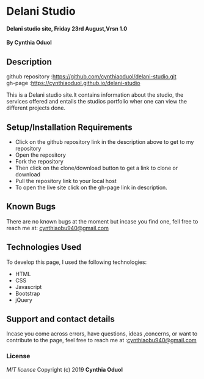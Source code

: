# Delani Studio
#### Delani studio site, Friday 23rd August,Vrsn 1.0
#### By **Cynthia Oduol**
## Description
github repository :https://github.com/cynthiaoduol/delani-studio.git  
gh-page :https://cynthiaoduol.github.io/delani-studio  

This is a Delani studio site.It contains information about the studio, the services offered and entails the studios portfolio wher one can view the different projects done.

## Setup/Installation Requirements
* Click on the github repository link in the description above to get to my repository
* Open the repository
* Fork the repository
* Then click on the clone/download button to get a link to clone or download 
* Pull the repository link to your local host
* To open the live site click on the gh-page link in description.

## Known Bugs 
There are no known bugs at the moment but incase you find one,  fell free to reach me at:  cynthiaobu940@gmail.com

## Technologies Used
 To develop this page, I used the following technologies:
* HTML
* CSS
* Javascript
* Bootstrap
* jQuery

## Support and contact details
 Incase you come across errors, have questions, ideas ,concerns, or want to contribute to the page, feel free to reach me at 
 :cynthiaobu940@gmail.com
 ### License
*MIT licence*
Copyright (c) 2019 **Cynthia Oduol**
